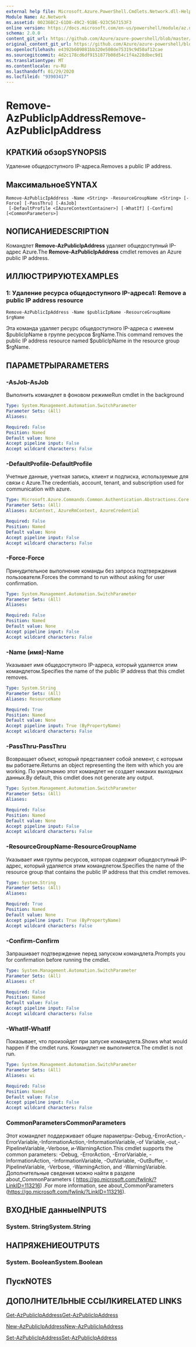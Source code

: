 ```yaml
---
external help file: Microsoft.Azure.PowerShell.Cmdlets.Network.dll-Help.xml
Module Name: Az.Network
ms.assetid: 00236BC2-61D8-49C2-91BE-923C567153F3
online version: https://docs.microsoft.com/en-us/powershell/module/az.network/remove-azpublicipaddress
schema: 2.0.0
content_git_url: https://github.com/Azure/azure-powershell/blob/master/src/Network/Network/help/Remove-AzPublicIpAddress.md
original_content_git_url: https://github.com/Azure/azure-powershell/blob/master/src/Network/Network/help/Remove-AzPublicIpAddress.md
ms.openlocfilehash: e4392b609081bb320e508de75319c9d50af12cae
ms.sourcegitcommit: 4d2c178cd6df9151877b08d54c1f4a228dbec9d1
ms.translationtype: MT
ms.contentlocale: ru-RU
ms.lasthandoff: 01/29/2020
ms.locfileid: "93903417"
---
```

# <span data-ttu-id="0729d-101">Remove-AzPublicIpAddress</span><span class="sxs-lookup"><span data-stu-id="0729d-101">Remove-AzPublicIpAddress</span></span>

## <span data-ttu-id="0729d-102">КРАТКИй обзор</span><span class="sxs-lookup"><span data-stu-id="0729d-102">SYNOPSIS</span></span>
<span data-ttu-id="0729d-103">Удаление общедоступного IP-адреса.</span><span class="sxs-lookup"><span data-stu-id="0729d-103">Removes a public IP address.</span></span>

## <span data-ttu-id="0729d-104">Максимальное</span><span class="sxs-lookup"><span data-stu-id="0729d-104">SYNTAX</span></span>

```
Remove-AzPublicIpAddress -Name <String> -ResourceGroupName <String> [-Force] [-PassThru] [-AsJob]
 [-DefaultProfile <IAzureContextContainer>] [-WhatIf] [-Confirm] [<CommonParameters>]
```

## <span data-ttu-id="0729d-105">NОПИСАНИЕ</span><span class="sxs-lookup"><span data-stu-id="0729d-105">DESCRIPTION</span></span>
<span data-ttu-id="0729d-106">Командлет **Remove-AzPublicIpAddress** удаляет общедоступный IP-адрес Azure.</span><span class="sxs-lookup"><span data-stu-id="0729d-106">The **Remove-AzPublicIpAddress** cmdlet removes an Azure public IP address.</span></span>

## <span data-ttu-id="0729d-107">ИЛЛЮСТРИРУЮТ</span><span class="sxs-lookup"><span data-stu-id="0729d-107">EXAMPLES</span></span>

### <span data-ttu-id="0729d-108">1: Удаление ресурса общедоступного IP-адреса</span><span class="sxs-lookup"><span data-stu-id="0729d-108">1: Remove a public IP address resource</span></span>
```
Remove-AzPublicIpAddress -Name $publicIpName -ResourceGroupName $rgName
```

<span data-ttu-id="0729d-109">Эта команда удаляет ресурс общедоступного IP-адреса с именем $publicIpName в группе ресурсов $rgName.</span><span class="sxs-lookup"><span data-stu-id="0729d-109">This command removes the public IP address resource named $publicIpName in the resource group $rgName.</span></span>

## <span data-ttu-id="0729d-110">ПАРАМЕТРЫ</span><span class="sxs-lookup"><span data-stu-id="0729d-110">PARAMETERS</span></span>

### <span data-ttu-id="0729d-111">-AsJob</span><span class="sxs-lookup"><span data-stu-id="0729d-111">-AsJob</span></span>
<span data-ttu-id="0729d-112">Выполнить командлет в фоновом режиме</span><span class="sxs-lookup"><span data-stu-id="0729d-112">Run cmdlet in the background</span></span>

```yaml
Type: System.Management.Automation.SwitchParameter
Parameter Sets: (All)
Aliases:

Required: False
Position: Named
Default value: None
Accept pipeline input: False
Accept wildcard characters: False
```

### <span data-ttu-id="0729d-113">-DefaultProfile</span><span class="sxs-lookup"><span data-stu-id="0729d-113">-DefaultProfile</span></span>
<span data-ttu-id="0729d-114">Учетные данные, учетная запись, клиент и подписка, используемые для связи с Azure.</span><span class="sxs-lookup"><span data-stu-id="0729d-114">The credentials, account, tenant, and subscription used for communication with azure.</span></span>

```yaml
Type: Microsoft.Azure.Commands.Common.Authentication.Abstractions.Core.IAzureContextContainer
Parameter Sets: (All)
Aliases: AzContext, AzureRmContext, AzureCredential

Required: False
Position: Named
Default value: None
Accept pipeline input: False
Accept wildcard characters: False
```

### <span data-ttu-id="0729d-115">-Force</span><span class="sxs-lookup"><span data-stu-id="0729d-115">-Force</span></span>
<span data-ttu-id="0729d-116">Принудительное выполнение команды без запроса подтверждения пользователя.</span><span class="sxs-lookup"><span data-stu-id="0729d-116">Forces the command to run without asking for user confirmation.</span></span>

```yaml
Type: System.Management.Automation.SwitchParameter
Parameter Sets: (All)
Aliases:

Required: False
Position: Named
Default value: None
Accept pipeline input: False
Accept wildcard characters: False
```

### <span data-ttu-id="0729d-117">-Name (имя)</span><span class="sxs-lookup"><span data-stu-id="0729d-117">-Name</span></span>
<span data-ttu-id="0729d-118">Указывает имя общедоступного IP-адреса, который удаляется этим командлетом.</span><span class="sxs-lookup"><span data-stu-id="0729d-118">Specifies the name of the public IP address that this cmdlet removes.</span></span>

```yaml
Type: System.String
Parameter Sets: (All)
Aliases: ResourceName

Required: True
Position: Named
Default value: None
Accept pipeline input: True (ByPropertyName)
Accept wildcard characters: False
```

### <span data-ttu-id="0729d-119">-PassThru</span><span class="sxs-lookup"><span data-stu-id="0729d-119">-PassThru</span></span>
<span data-ttu-id="0729d-120">Возвращает объект, который представляет собой элемент, с которым вы работаете.</span><span class="sxs-lookup"><span data-stu-id="0729d-120">Returns an object representing the item with which you are working.</span></span>
<span data-ttu-id="0729d-121">По умолчанию этот командлет не создает никаких выходных данных.</span><span class="sxs-lookup"><span data-stu-id="0729d-121">By default, this cmdlet does not generate any output.</span></span>

```yaml
Type: System.Management.Automation.SwitchParameter
Parameter Sets: (All)
Aliases:

Required: False
Position: Named
Default value: None
Accept pipeline input: False
Accept wildcard characters: False
```

### <span data-ttu-id="0729d-122">-ResourceGroupName</span><span class="sxs-lookup"><span data-stu-id="0729d-122">-ResourceGroupName</span></span>
<span data-ttu-id="0729d-123">Указывает имя группы ресурсов, которая содержит общедоступный IP-адрес, который удаляется этим командлетом.</span><span class="sxs-lookup"><span data-stu-id="0729d-123">Specifies the name of the resource group that contains the public IP address that this cmdlet removes.</span></span>

```yaml
Type: System.String
Parameter Sets: (All)
Aliases:

Required: True
Position: Named
Default value: None
Accept pipeline input: True (ByPropertyName)
Accept wildcard characters: False
```

### <span data-ttu-id="0729d-124">-Confirm</span><span class="sxs-lookup"><span data-stu-id="0729d-124">-Confirm</span></span>
<span data-ttu-id="0729d-125">Запрашивает подтверждение перед запуском командлета.</span><span class="sxs-lookup"><span data-stu-id="0729d-125">Prompts you for confirmation before running the cmdlet.</span></span>

```yaml
Type: System.Management.Automation.SwitchParameter
Parameter Sets: (All)
Aliases: cf

Required: False
Position: Named
Default value: False
Accept pipeline input: False
Accept wildcard characters: False
```

### <span data-ttu-id="0729d-126">-WhatIf</span><span class="sxs-lookup"><span data-stu-id="0729d-126">-WhatIf</span></span>
<span data-ttu-id="0729d-127">Показывает, что произойдет при запуске командлета.</span><span class="sxs-lookup"><span data-stu-id="0729d-127">Shows what would happen if the cmdlet runs.</span></span>
<span data-ttu-id="0729d-128">Командлет не выполняется.</span><span class="sxs-lookup"><span data-stu-id="0729d-128">The cmdlet is not run.</span></span>

```yaml
Type: System.Management.Automation.SwitchParameter
Parameter Sets: (All)
Aliases: wi

Required: False
Position: Named
Default value: False
Accept pipeline input: False
Accept wildcard characters: False
```

### <span data-ttu-id="0729d-129">CommonParameters</span><span class="sxs-lookup"><span data-stu-id="0729d-129">CommonParameters</span></span>
<span data-ttu-id="0729d-130">Этот командлет поддерживает общие параметры:-Debug,-ErrorAction,-ErrorVariable,-InformationAction,-InformationVariable,-of Variable,-out,-PipelineVariable,-Verbose, и-WarningAction.</span><span class="sxs-lookup"><span data-stu-id="0729d-130">This cmdlet supports the common parameters: -Debug, -ErrorAction, -ErrorVariable, -InformationAction, -InformationVariable, -OutVariable, -OutBuffer, -PipelineVariable, -Verbose, -WarningAction, and -WarningVariable.</span></span> <span data-ttu-id="0729d-131">Дополнительные сведения можно найти в разделе about_CommonParameters ( https://go.microsoft.com/fwlink/?LinkID=113216) .</span><span class="sxs-lookup"><span data-stu-id="0729d-131">For more information, see about_CommonParameters (https://go.microsoft.com/fwlink/?LinkID=113216).</span></span>

## <span data-ttu-id="0729d-132">ВХОДНЫЕ данные</span><span class="sxs-lookup"><span data-stu-id="0729d-132">INPUTS</span></span>

### <span data-ttu-id="0729d-133">System. String</span><span class="sxs-lookup"><span data-stu-id="0729d-133">System.String</span></span>

## <span data-ttu-id="0729d-134">НАПРЯЖЕНИЕ</span><span class="sxs-lookup"><span data-stu-id="0729d-134">OUTPUTS</span></span>

### <span data-ttu-id="0729d-135">System. Boolean</span><span class="sxs-lookup"><span data-stu-id="0729d-135">System.Boolean</span></span>

## <span data-ttu-id="0729d-136">Пуск</span><span class="sxs-lookup"><span data-stu-id="0729d-136">NOTES</span></span>

## <span data-ttu-id="0729d-137">ДОПОЛНИТЕЛЬНЫЕ ССЫЛКИ</span><span class="sxs-lookup"><span data-stu-id="0729d-137">RELATED LINKS</span></span>

[<span data-ttu-id="0729d-138">Get-AzPublicIpAddress</span><span class="sxs-lookup"><span data-stu-id="0729d-138">Get-AzPublicIpAddress</span></span>](./Get-AzPublicIpAddress.md)

[<span data-ttu-id="0729d-139">New-AzPublicIpAddress</span><span class="sxs-lookup"><span data-stu-id="0729d-139">New-AzPublicIpAddress</span></span>](./New-AzPublicIpAddress.md)

[<span data-ttu-id="0729d-140">Set-AzPublicIpAddress</span><span class="sxs-lookup"><span data-stu-id="0729d-140">Set-AzPublicIpAddress</span></span>](./Set-AzPublicIpAddress.md)


